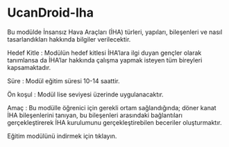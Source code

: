# UcanDroid-Iha

Bu modülde İnsansız Hava Araçları (İHA) türleri, yapıları, bileşenleri ve nasıl tasarlandıkları hakkında bilgiler verilecektir.

Hedef Kitle : Modülün hedef kitlesi İHA’lara ilgi duyan gençler olarak tanımlansa da İHA’lar hakkında çalışma yapmak isteyen tüm bireyleri kapsamaktadır.

Süre : Modül eğitim süresi 10-14 saattir.

Ön koşul : Modül lise seviyesi üzerinde uygulanacaktır.

Amaç : Bu modülle öğrenici için gerekli ortam sağlandığında; döner kanat İHA bileşenlerini tanıyan, bu bileşenleri arasındaki bağlantıları gerçekleştirerek İHA kurulumunu gerçekleştirebilen beceriler oluşturmaktır.

Eğitim modülünü indirmek için tıklayın.
